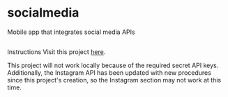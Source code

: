 # socialmedia
Mobile app that integrates social media APIs

##
Instructions
Visit this project [here](http://kwboyd.com/static/project4).

This project will not work locally because of the required secret API keys.
Additionally, the Instagram API has been updated with new procedures since this project's creation, so the Instagram section may not work at this time.
